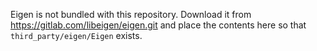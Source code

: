 Eigen is not bundled with this repository.
Download it from https://gitlab.com/libeigen/eigen.git
and place the contents here so that `third_party/eigen/Eigen` exists.
